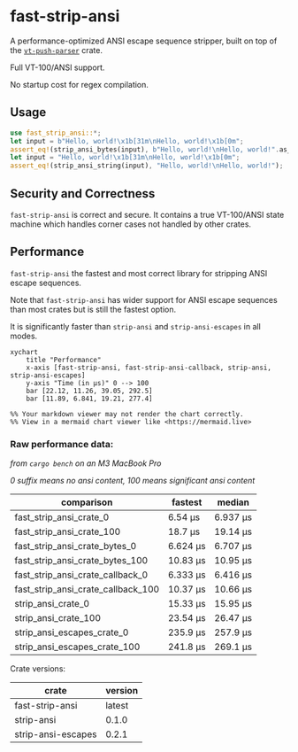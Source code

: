 # fast-strip-ansi

A performance-optimized ANSI escape sequence stripper, built on top of the
[`vt-push-parser`](https://docs.rs/vt-push-parser) crate.

Full VT-100/ANSI support.

No startup cost for regex compilation.

## Usage

```rust
use fast_strip_ansi::*;
let input = b"Hello, world!\x1b[31m\nHello, world!\x1b[0m";
assert_eq!(strip_ansi_bytes(input), b"Hello, world!\nHello, world!".as_slice());
let input = "Hello, world!\x1b[31m\nHello, world!\x1b[0m";
assert_eq!(strip_ansi_string(input), "Hello, world!\nHello, world!");
```

## Security and Correctness

`fast-strip-ansi` is correct and secure. It contains a true VT-100/ANSI state
machine which handles corner cases not handled by other crates.

## Performance

`fast-strip-ansi` the fastest and most correct library for stripping ANSI escape
sequences.

Note that `fast-strip-ansi` has wider support for ANSI escape sequences than
most crates but is still the fastest option.

It is significantly faster than `strip-ansi` and `strip-ansi-escapes` in all
modes.

```mermaid
xychart
    title "Performance"
    x-axis [fast-strip-ansi, fast-strip-ansi-callback, strip-ansi, strip-ansi-escapes]
    y-axis "Time (in µs)" 0 --> 100
    bar [22.12, 11.26, 39.05, 292.5]
    bar [11.89, 6.841, 19.21, 277.4]

%% Your markdown viewer may not render the chart correctly.
%% View in a mermaid chart viewer like <https://mermaid.live>
```

### Raw performance data:

_from `cargo bench` on an M3 MacBook Pro_

_0 suffix means no ansi content, 100 means significant ansi content_

| comparison                         | fastest  | median   |
| ---------------------------------- | -------- | -------- |
| fast_strip_ansi_crate_0            | 6.54 µs  | 6.937 µs |
| fast_strip_ansi_crate_100          | 18.7 µs  | 19.14 µs |
| fast_strip_ansi_crate_bytes_0      | 6.624 µs | 6.707 µs |
| fast_strip_ansi_crate_bytes_100    | 10.83 µs | 10.95 µs |
| fast_strip_ansi_crate_callback_0   | 6.333 µs | 6.416 µs |
| fast_strip_ansi_crate_callback_100 | 10.37 µs | 10.66 µs |
| strip_ansi_crate_0                 | 15.33 µs | 15.95 µs |
| strip_ansi_crate_100               | 23.54 µs | 26.47 µs |
| strip_ansi_escapes_crate_0         | 235.9 µs | 257.9 µs |
| strip_ansi_escapes_crate_100       | 241.8 µs | 269.1 µs |

Crate versions:

| crate              | version |
| ------------------ | ------- |
| fast-strip-ansi    | latest  |
| strip-ansi         | 0.1.0   |
| strip-ansi-escapes | 0.2.1   |
